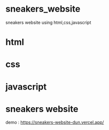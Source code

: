 # sneakers_website
sneakers website using html,css,javascript
# html
# css
# javascript
# sneakers website

demo : 
https://sneakers-website-dun.vercel.app/
